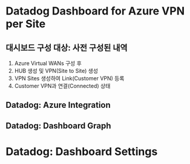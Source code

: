 # Datadog Dashboard for Azure VPN per Site

## 대시보드 구성 대상: 사전 구성된 내역
1. Azure Virtual WANs 구성 후
2. HUB 생성 및 VPN(Site to Site) 생성
3. VPN Sites 생성하여 Link(Customer VPN) 등록
4. Customer VPN과 연결(Connected) 상태

## Datadog: Azure Integration


## Datadog: Dashboard Graph


# Datadog: Dashboard Settings
